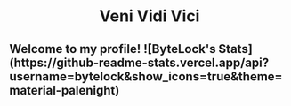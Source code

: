 <h1 align="center">Veni Vidi Vici</h1>
<h2> Welcome to my profile! 
![ByteLock's Stats](https://github-readme-stats.vercel.app/api?username=bytelock&show_icons=true&theme=material-palenight)
